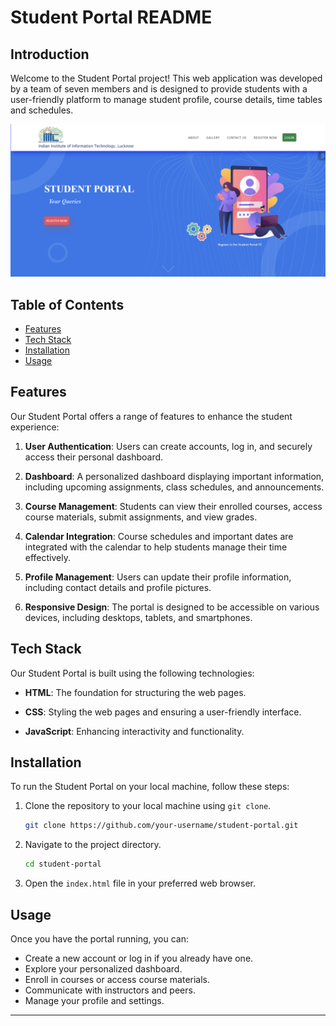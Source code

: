 # Student Portal README

## Introduction

Welcome to the Student Portal project! This web application was developed by a team of seven members and is designed to provide students with a user-friendly platform to manage student profile, course details, time tables and schedules.

![Student Portal](index.html/Preview.png)

## Table of Contents

- [Features](#features)
- [Tech Stack](#tech-stack)
- [Installation](#installation)
- [Usage](#usage)

## Features

Our Student Portal offers a range of features to enhance the student experience:

1. **User Authentication**: Users can create accounts, log in, and securely access their personal dashboard.

2. **Dashboard**: A personalized dashboard displaying important information, including upcoming assignments, class schedules, and announcements.

3. **Course Management**: Students can view their enrolled courses, access course materials, submit assignments, and view grades.

4. **Calendar Integration**: Course schedules and important dates are integrated with the calendar to help students manage their time effectively.

5. **Profile Management**: Users can update their profile information, including contact details and profile pictures.

6. **Responsive Design**: The portal is designed to be accessible on various devices, including desktops, tablets, and smartphones.

## Tech Stack

Our Student Portal is built using the following technologies:

- **HTML**: The foundation for structuring the web pages.

- **CSS**: Styling the web pages and ensuring a user-friendly interface.

- **JavaScript**: Enhancing interactivity and functionality.

## Installation

To run the Student Portal on your local machine, follow these steps:

1. Clone the repository to your local machine using `git clone`.

   ```bash
   git clone https://github.com/your-username/student-portal.git
   ```

2. Navigate to the project directory.

   ```bash
   cd student-portal
   ```

3. Open the `index.html` file in your preferred web browser.

## Usage

Once you have the portal running, you can:

- Create a new account or log in if you already have one.
- Explore your personalized dashboard.
- Enroll in courses or access course materials.
- Communicate with instructors and peers.
- Manage your profile and settings.

---
